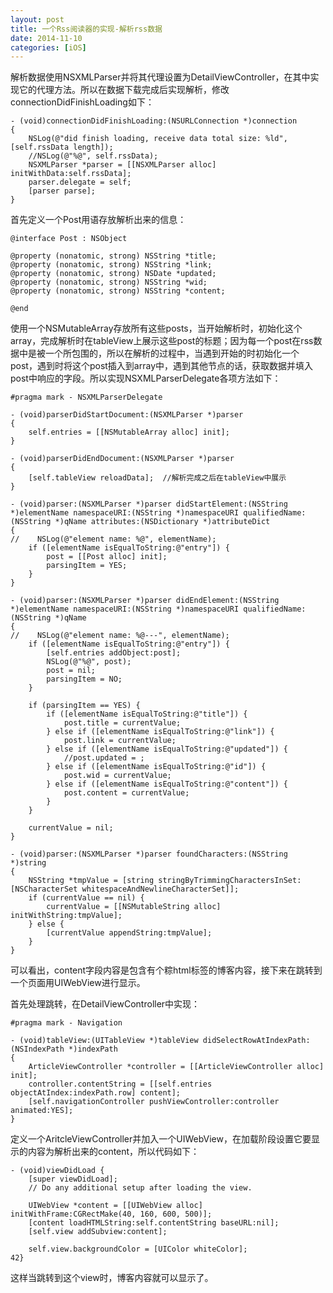 ```yaml
---
layout: post
title: 一个Rss阅读器的实现-解析rss数据
date: 2014-11-10
categories: [iOS]
---
```


解析数据使用NSXMLParser并将其代理设置为DetailViewController，在其中实现它的代理方法。所以在数据下载完成后实现解析，修改connectionDidFinishLoading如下：

	- (void)connectionDidFinishLoading:(NSURLConnection *)connection
	{
    	NSLog(@"did finish loading, receive data total size: %ld", [self.rssData length]);
    	//NSLog(@"%@", self.rssData);
    	NSXMLParser *parser = [[NSXMLParser alloc] initWithData:self.rssData];
    	parser.delegate = self;
    	[parser parse];
	}

首先定义一个Post用语存放解析出来的信息：

	@interface Post : NSObject

	@property (nonatomic, strong) NSString *title;
	@property (nonatomic, strong) NSString *link;
	@property (nonatomic, strong) NSDate *updated;
	@property (nonatomic, strong) NSString *wid;
	@property (nonatomic, strong) NSString *content;

	@end

使用一个NSMutableArray存放所有这些posts，当开始解析时，初始化这个array，完成解析时在tableView上展示这些post的标题；因为每一个post在rss数据中是被一个<entry></entry>所包围的，所以在解析的过程中，当遇到开始的<entry>时初始化一个post，遇到</entry>时将这个post插入到array中，遇到其他节点的话，获取数据并填入post中响应的字段。所以实现NSXMLParserDelegate各项方法如下：

	#pragma mark - NSXMLParserDelegate

	- (void)parserDidStartDocument:(NSXMLParser *)parser
	{
    	self.entries = [[NSMutableArray alloc] init];
	}

	- (void)parserDidEndDocument:(NSXMLParser *)parser
	{
    	[self.tableView reloadData];  //解析完成之后在tableView中展示
	}

	- (void)parser:(NSXMLParser *)parser didStartElement:(NSString *)elementName namespaceURI:(NSString *)namespaceURI qualifiedName:(NSString *)qName attributes:(NSDictionary *)attributeDict
	{
	//    NSLog(@"element name: %@", elementName);
    	if ([elementName isEqualToString:@"entry"]) {
        	post = [[Post alloc] init];
        	parsingItem = YES;
    	}
	}

	- (void)parser:(NSXMLParser *)parser didEndElement:(NSString *)elementName namespaceURI:(NSString *)namespaceURI qualifiedName:(NSString *)qName
	{
	//    NSLog(@"element name: %@---", elementName);
    	if ([elementName isEqualToString:@"entry"]) {
        	[self.entries addObject:post];
        	NSLog(@"%@", post);
        	post = nil;
        	parsingItem = NO;
    	}
    
    	if (parsingItem == YES) {
        	if ([elementName isEqualToString:@"title"]) {
            	post.title = currentValue;
        	} else if ([elementName isEqualToString:@"link"]) {
            	post.link = currentValue;
        	} else if ([elementName isEqualToString:@"updated"]) {
            	//post.updated = ;
        	} else if ([elementName isEqualToString:@"id"]) {
            	post.wid = currentValue;
        	} else if ([elementName isEqualToString:@"content"]) {
            	post.content = currentValue;
        	}
    	}
    
    	currentValue = nil;
	}

	- (void)parser:(NSXMLParser *)parser foundCharacters:(NSString *)string
	{
    	NSString *tmpValue = [string stringByTrimmingCharactersInSet:[NSCharacterSet whitespaceAndNewlineCharacterSet]];
    	if (currentValue == nil) {
        	currentValue = [[NSMutableString alloc] initWithString:tmpValue];
    	} else {
        	[currentValue appendString:tmpValue];
    	}
	}

可以看出，content字段内容是包含有个粽html标签的博客内容，接下来在跳转到一个页面用UIWebView进行显示。

首先处理跳转，在DetailViewController中实现：

	#pragma mark - Navigation

	- (void)tableView:(UITableView *)tableView didSelectRowAtIndexPath:(NSIndexPath *)indexPath
	{
    	ArticleViewController *controller = [[ArticleViewController alloc] init];
    	controller.contentString = [[self.entries objectAtIndex:indexPath.row] content];
    	[self.navigationController pushViewController:controller animated:YES];
	}

定义一个AritcleViewController并加入一个UIWebView，在加载阶段设置它要显示的内容为解析出来的content，所以代码如下：

	- (void)viewDidLoad {
    	[super viewDidLoad];
    	// Do any additional setup after loading the view.

    	UIWebView *content = [[UIWebView alloc] initWithFrame:CGRectMake(40, 160, 600, 500)];
    	[content loadHTMLString:self.contentString baseURL:nil];
    	[self.view addSubview:content];

    	self.view.backgroundColor = [UIColor whiteColor];
	42}

这样当跳转到这个view时，博客内容就可以显示了。



